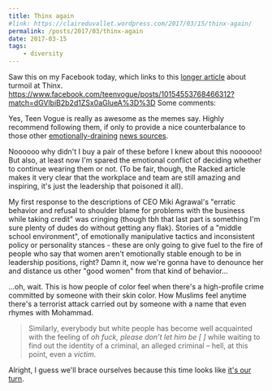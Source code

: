 ```yaml
---
title: Thinx again
#link: https://claireduvallet.wordpress.com/2017/03/15/thinx-again/
permalink: /posts/2017/03/thinx-again
date: 2017-03-15
tags:
    - diversity
---
```



Saw this on my Facebook today, which links to this [longer article](http://www.racked.com/2017/3/14/14911228/thinx-miki-agrawal-health-care-branding) about turmoil at Thinx. https://www.facebook.com/teenvogue/posts/10154553768466312?match=dGVlbiB2b2d1ZSx0aGlueA%3D%3D  Some comments:

Yes, Teen Vogue is really as awesome as the memes say. Highly recommend following them, if only to provide a nice counterbalance to those other [emotionally-draining](https://claireduvallet.wordpress.com/2017/02/07/a-response-to-the-pay-gap-myth-and-other-lies-that-wont-die/) [news sources](https://claireduvallet.wordpress.com/2016/11/29/the-problem-isnt-fake-news/).

Noooooo why didn't I buy a pair of these before I knew about this noooooo! But also, at least now I'm spared the emotional conflict of deciding whether to continue wearing them or not. (To be fair, though, the Racked article makes it very clear that the workplace and team are still amazing and inspiring, it's just the leadership that poisoned it all).

My first response to the descriptions of CEO Miki Agrawal's "erratic behavior and refusal to shoulder blame for problems with the business while taking credit" was cringing (though tbh that last part is something I'm sure plenty of dudes do without getting any flak). Stories of a "middle school environment", of emotionally manipulative tactics and inconsistent policy or personality stances - these are only going to give fuel to the fire of people who say that women aren't emotionally stable enough to be in leadership positions, right? Damn it, now we're gonna have to denounce her and distance us other "good women" from that kind of behavior...

...oh, wait. This is how people of color feel when there's a high-profile crime committed by someone with their skin color. How Muslims feel anytime there's a terrorist attack carried out by someone with a name that even rhymes with Mohammad.

> Similarly, everybody but white people has become well acquainted with the feeling of _oh fuck, please don’t let him be [    ]_ while waiting to find out the identity of a criminal, an alleged criminal – hell, at this point, even a _victim_.

Alright, I guess we'll brace ourselves because this time looks like [it's our turn](http://www.salon.com/2015/12/15/whites_against_trump_kamau_bell_tells_white_people_yes_even_you_good_liberals_to_come_get_your_boy/).
